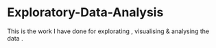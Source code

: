 # Exploratory-Data-Analysis
This is the work I have done for explorating , visualising  &amp; analysing the data .
